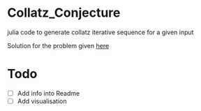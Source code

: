 # Collatz_Conjecture
julia code to generate collatz iterative sequence for a given input

Solution for the problem given [here](https://projecteuler.net/problem=14)

# Todo
- [ ] Add info into Readme
- [ ] Add visualisation
